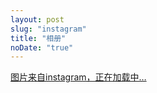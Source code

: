 ```yaml
---
layout: post
slug: "instagram"
title: "相册"
noDate: "true"
---
```


<link  href="/fancybox/jquery.fancybox.css" rel="stylesheet">
<script type="text/javascript" src="http://code.jquery.com/jquery-latest.js"></script>
<script src="/js/jquery.lazyload.js"></script>
<script src="/fancybox/jquery.fancybox.js"></script>
<script src="/js/instagram.js"></script>
<div class="instagram" data-client-id="5c9e4068f0c8461bab7b23809c1cd923" data-user-id="3252885684">
    <a href="https://www.instagram.com/hongchuanwang5879" target="_blank" class="open-ins">图片来自instagram，正在加载中…</a>
</div>
